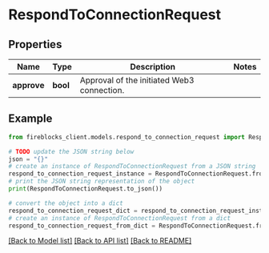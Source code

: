 # RespondToConnectionRequest


## Properties

Name | Type | Description | Notes
------------ | ------------- | ------------- | -------------
**approve** | **bool** | Approval of the initiated Web3 connection. | 

## Example

```python
from fireblocks_client.models.respond_to_connection_request import RespondToConnectionRequest

# TODO update the JSON string below
json = "{}"
# create an instance of RespondToConnectionRequest from a JSON string
respond_to_connection_request_instance = RespondToConnectionRequest.from_json(json)
# print the JSON string representation of the object
print(RespondToConnectionRequest.to_json())

# convert the object into a dict
respond_to_connection_request_dict = respond_to_connection_request_instance.to_dict()
# create an instance of RespondToConnectionRequest from a dict
respond_to_connection_request_from_dict = RespondToConnectionRequest.from_dict(respond_to_connection_request_dict)
```
[[Back to Model list]](../README.md#documentation-for-models) [[Back to API list]](../README.md#documentation-for-api-endpoints) [[Back to README]](../README.md)


